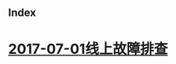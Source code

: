 ## Index

# [2017-07-01线上故障排查](https://github.com/weblackmy/weblackmy.github.io/blob/master/2017-07-01%E7%BA%BF%E4%B8%8A%E6%95%85%E9%9A%9C%E6%8E%92%E6%9F%A5.md)
